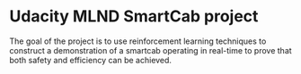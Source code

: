 # Udacity MLND SmartCab project
The goal of the project is to use reinforcement learning techniques to construct a demonstration of a smartcab operating in real-time to prove that both safety and efficiency can be achieved.

